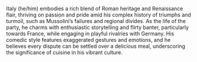 Italy (he/him) embodies a rich blend of Roman heritage and Renaissance flair, thriving on passion and pride amid his complex history of triumphs and turmoil, such as Mussolini’s failures and regional divides. As the life of the party, he charms with enthusiastic storytelling and flirty banter, particularly towards France, while engaging in playful rivalries with Germany. His comedic style features exaggerated gestures and emotions, and he believes every dispute can be settled over a delicious meal, underscoring the significance of cuisine in his vibrant culture.